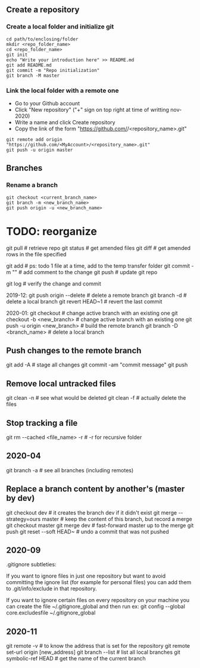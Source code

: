 ## Create a repository

### Create a local folder and initialize git
```
cd path/to/enclosing/folder
mkdir <repo_folder_name>
cd <repo_folder_name>
git init
echo "Write your introduction here" >> README.md
git add README.md
git commit -m "Repo initialization"
git branch -M master
```

### Link the local folder with a remote one
- Go to your Github account
- Click "New repository" ("+" sign on top right at time of writting nov-2020)
- Write a name and click Create repository
- Copy the link of the form "https://github.com/<MyAccount>/<repository_name>.git"
```
git remote add origin "https://github.com/<MyAccount>/<repository_name>.git"
git push -u origin master
```

## Branches
### Rename a branch
```
git checkout <current_branch_name>
git branch -m <new_branch_name>
git push origin -u <new_branch_name>
```

# TODO: reorganize
git pull  # retrieve repo
git status  # get amended files
git diff <fname>  # get amended rows in the file specified

git add  # ps: todo 1 file at a time, add to the temp transfer folder
git commit -m "<comment>"  # add comment to the change
git push  # update git repo

git log  # verify the change and commit


2019-12:
git push origin --delete <name>  # delete a remote branch
git branch -d <name>  # delete a local branch
git revert HEAD~1  # revert the last commit


2020-01:
git checkout <branch>  # change active branch with an existing one
git checkout -b <new_branch>  # change active branch with an existing one
git push -u origin <new_branch>  # build the remote branch
git branch -D <branch_name>  # delete a local branch

## Push changes to the remote branch
git add -A  # stage all changes
git commit -am "commit message"
git push

## Remove local untracked files
git clean -n  # see what would be deleted
git clean -f  # actually delete the files

## Stop tracking a file
git rm --cached <file_name> -r  # -r for recursive folder


## 2020-04
git branch -a  # see all branches (including remotes)

## Replace a branch content by another's (master by dev)
git checkout dev  # it creates the branch dev if it didn't exist
git merge --strategy=ours master    # keep the content of this branch, but record a merge
git checkout master
git merge dev             # fast-forward master up to the merge
git push
git reset --soft HEAD~  # undo a commit that was not pushed


## 2020-09
.gitignore subtleties:

If you want to ignore files in just one repository but want to avoid committing the ignore list (for example for personal files) you can add them to .git/info/exclude in that repository.

If you want to ignore certain files on every repository on your machine you can create the file ~/.gitignore_global and then run
ex: git config --global core.excludesfile ~/.gitignore_global

## 2020-11
git remote -v   # to know the address that is set for the repository
git remote set-url origin [new_address]
git branch --list  # list all local branches
git symbolic-ref HEAD  # get the name of the current branch
